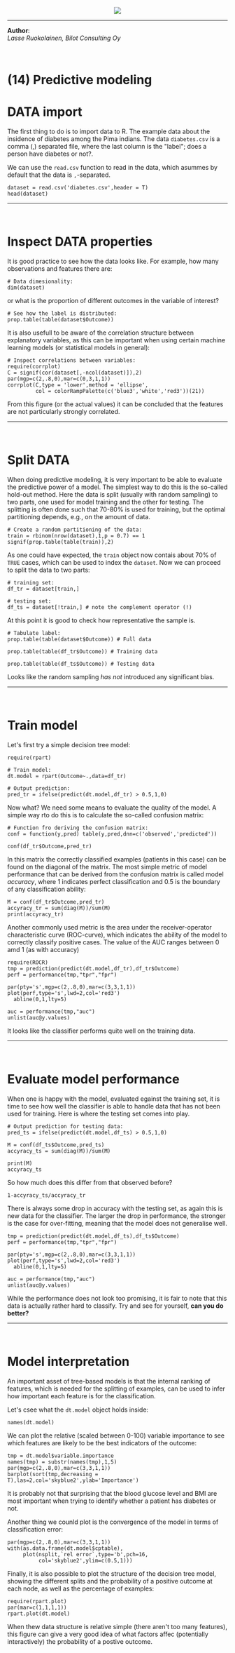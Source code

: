 <p align="middle"> <img src="redstudio.png"/> </p>

---

<b>Author</b>:  
<i>Lasse Ruokolainen, Bilot Consulting Oy</i>

<br>

# (14) Predictive modeling

# DATA import
The first thing to do is to import data to R. The example data about 
the insidence of diabetes among the Pima indians. The data 
`diabetes.csv` is a comma (,) separated file, where the last column 
is the "label"; does a person have diabetes or not?. 

We can use the `read.csv` function to read in the data, 
which asummes by default that the data is `,`-separated.

```{r}
dataset = read.csv('diabetes.csv',header = T)
head(dataset)
```

---

<br>

# Inspect DATA properties
It is good practice to see how the data looks like. For example, 
how many observations and features there are:

```{r}
# Data dimesionality:
dim(dataset)
```

or what is the proportion of different outcomes in the variable of interest?

```{r}
# See how the label is distributed:
prop.table(table(dataset$Outcome))
```

It is also usefull to be aware of the correlation structure between 
explanatory variables, as this can be important when using certain 
machine learning models (or statistical models in general):

```{r}
# Inspect correlations between variables:
require(corrplot)
C = signif(cor(dataset[,-ncol(dataset)]),2)
par(mgp=c(2,.8,0),mar=c(0,3,1,1))
corrplot(C,type = 'lower',method = 'ellipse',
		 col = colorRampPalette(c('blue3','white','red3'))(21))
```

From this figure (or the actual values) it can be concluded that the features 
are not particularly strongly correlated.

---

<br>

# Split DATA
When doing predictive modeling, it is very important to be able 
to evaluate the predictive power of a model. The simplest way 
to do this is the so-called hold-out method. Here the data is 
split (usually with random sampling) to two parts, one used 
for model training and the other for testing. The splitting 
is often done such that 70-80% is used for training, but the 
optimal partitioning depends, e.g., on the amount of data.

```{r}
# Create a random partitioning of the data:
train = rbinom(nrow(dataset),1,p = 0.7) == 1
signif(prop.table(table(train)),2)
```

As one could have expected, the `train` object now contais 
about 70% of `TRUE` cases, which can be used to index the `dataset`. 
Now we can proceed to split the data to two parts:

```{r}
# training set:
df_tr = dataset[train,]

# testing set:
df_ts = dataset[!train,] # note the complement operator (!)
```

At this point it is good to check how representative the sample is.

```{r}
# Tabulate label:
prop.table(table(dataset$Outcome)) # Full data

prop.table(table(df_tr$Outcome)) # Training data

prop.table(table(df_ts$Outcome)) # Testing data
```

Looks like the random sampling *has not* introduced any significant bias.

---

<br>

# Train model
Let's first try a simple decision tree model: 

```{r,message=FALSE}
require(rpart)

# Train model:
dt.model = rpart(Outcome~.,data=df_tr)

# Output prediction:
pred_tr = ifelse(predict(dt.model,df_tr) > 0.5,1,0)
```

Now what? We need some means to evaluate the quality of the model. 
A simple way rto do this is to calculate the so-called confusion matrix:

```{r}
# Function fro deriving the confusion matrix:
conf = function(y,pred) table(y,pred,dnn=c('observed','predicted'))

conf(df_tr$Outcome,pred_tr)
```

In this matrix the correctly classified examples (patients in this case) 
can be found on the diagonal of the matrix. The most simple metric of 
model performance that can be derived from the confusion matrix is called 
model *accuracy*, where 1 indicates perfect classification and 0.5 is 
the boundary of any classification ability:

```{r}
M = conf(df_tr$Outcome,pred_tr)
accyracy_tr = sum(diag(M))/sum(M)
print(accyracy_tr)
```

Another commonly used metric is the area under the receiver-operator 
characteristic curve (ROC-curve), which indicates the ability of 
the model to correctly classify positive cases. The value of the AUC 
ranges between 0 amd 1 (as with accuracy)

```{r,message=FALSE,fig.height=4,fig.width=5}
require(ROCR)
tmp = prediction(predict(dt.model,df_tr),df_tr$Outcome)
perf = performance(tmp,"tpr","fpr")

par(pty='s',mgp=c(2,.8,0),mar=c(3,3,1,1))
plot(perf,type='s',lwd=2,col='red3')
  abline(0,1,lty=5)
  
auc = performance(tmp,"auc") 
unlist(auc@y.values)
```

It looks like the classifier performs quite well on the training data.

---

<br>

# Evaluate model performance
When one is happy with the model, evaluated egainst the training set, 
it is time to see how well the classifier is able to handle data that 
has not been used for training. Here is where the testing set comes into play.

```{r}
# Output prediction for testing data:
pred_ts = ifelse(predict(dt.model,df_ts) > 0.5,1,0)

M = conf(df_ts$Outcome,pred_ts)
accyracy_ts = sum(diag(M))/sum(M)

print(M)
accyracy_ts
```

So how much does this differ from that observed before?

```{r}
1-accyracy_ts/accyracy_tr
```

There is always some drop in accuracy with the testing set, as again 
this is new data for the classifier. The larger the drop in performance, 
the stronger is the case for over-fitting, meaning that the model does 
not generalise well. 

```{r,message=FALSE,fig.height=4,fig.width=5}
tmp = prediction(predict(dt.model,df_ts),df_ts$Outcome)
perf = performance(tmp,"tpr","fpr")

par(pty='s',mgp=c(2,.8,0),mar=c(3,3,1,1))
plot(perf,type='s',lwd=2,col='red3')
  abline(0,1,lty=5)
  
auc = performance(tmp,"auc") 
unlist(auc@y.values)
```

While the performance does not look too promising, it is fair to note that 
this data is actually rather hard to classify. Try and see for yourself, 
**can you do better?** 

---

<br>

# Model interpretation
An important asset of tree-based models is that the internal ranking of 
features, which is needed for the splitting of examples, can be used to 
infer how important each feature is for the classification.

Let's csee what the `dt.model` object holds inside: 

```{r}
names(dt.model)
```

We can plot the relative (scaled between 0-100) variable importance to 
see which features are likely to be the best indicators of the outcome:

```{r}
tmp = dt.model$variable.importance
names(tmp) = substr(names(tmp),1,5)
par(mgp=c(2,.8,0),mar=c(3,3,1,1))
barplot(sort(tmp,decreasing = T),las=2,col='skyblue2',ylab='Importance')
```

It is probably not that surprising that the blood glucose level and BMI are 
most important when trying to identify whether a patient has diabetes or not.  

Another thing we counld plot is the convergence of the model in terms of 
classification error: 

```{r}
par(mgp=c(2,.8,0),mar=c(3,3,1,1))
with(as.data.frame(dt.model$cptable),
     plot(nsplit,`rel error`,type='b',pch=16,
          col='skyblue2',ylim=c(0.5,1)))
```

Finally, it is also possible to plot the structure of the decision tree model, 
showing the different splits and the probability of a positive outcome at each 
node, as well as the percentage of examples:

```{r,message=FALSE}
require(rpart.plot)
par(mar=c(1,1,1,1))
rpart.plot(dt.model)
```

When thew data structure is relative simple (there aren't too many features), 
this figure can give a very good idea of what factors affec (potentially 
interactively) the probability of a postive outcome.